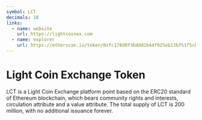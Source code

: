 ```yaml
---
symbol: LCT
decimals: 18
links:
  - name: website
    url: https://lightcoinex.com
  - name: explorer
    url: https://etherscan.io/token/0xfc178d0f36ddd2b44f925eb13bf51f5cb9b42192
---
```


# Light Coin Exchange Token

LCT is a Light Coin Exchange platform point based on the ERC20 standard of Ethereum blockchain, which bears community rights and interests, circulation attribute and a value attribute. The total supply of LCT is 200 million, with no additional issuance forever.
